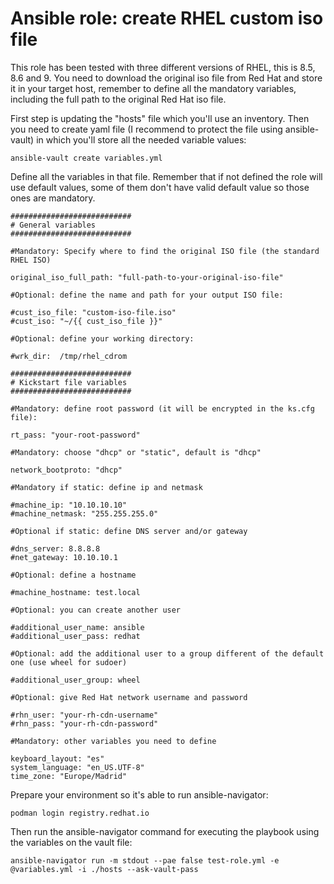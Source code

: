 # Ansible role: create RHEL custom iso file

This role has been tested with three different versions of RHEL, this is 8.5, 8.6 and 9. You need to download the original iso file from Red Hat and store it in your target host, remember to define all the mandatory variables, including the full path to the original Red Hat iso file.

First step is updating the "hosts" file which you'll use an inventory. Then you need to create yaml file (I recommend to protect the file using ansible-vault) in which you'll store all the needed variable values:

```
ansible-vault create variables.yml
```

Define all the variables in that file. Remember that if not defined the role will use default values, some of them don't have valid default value so those ones are mandatory.

```
###########################
# General variables
###########################

#Mandatory: Specify where to find the original ISO file (the standard RHEL ISO)

original_iso_full_path: "full-path-to-your-original-iso-file"

#Optional: define the name and path for your output ISO file:

#cust_iso_file: "custom-iso-file.iso"
#cust_iso: "~/{{ cust_iso_file }}"

#Optional: define your working directory:

#wrk_dir:  /tmp/rhel_cdrom

###########################
# Kickstart file variables
###########################

#Mandatory: define root password (it will be encrypted in the ks.cfg file):

rt_pass: "your-root-password"

#Mandatory: choose "dhcp" or "static", default is "dhcp"

network_bootproto: "dhcp"

#Mandatory if static: define ip and netmask

#machine_ip: "10.10.10.10"
#machine_netmask: "255.255.255.0"

#Optional if static: define DNS server and/or gateway

#dns_server: 8.8.8.8
#net_gateway: 10.10.10.1

#Optional: define a hostname

#machine_hostname: test.local

#Optional: you can create another user

#additional_user_name: ansible
#additional_user_pass: redhat

#Optional: add the additional user to a group different of the default one (use wheel for sudoer)

#additional_user_group: wheel

#Optional: give Red Hat network username and password

#rhn_user: "your-rh-cdn-username"
#rhn_pass: "your-rh-cdn-password"

#Mandatory: other variables you need to define

keyboard_layout: "es"
system_language: "en_US.UTF-8"
time_zone: "Europe/Madrid"
```

Prepare your environment so it's able to run ansible-navigator:

```
podman login registry.redhat.io
```

Then run the ansible-navigator command for executing the playbook using the variables on the vault file:

```
ansible-navigator run -m stdout --pae false test-role.yml -e @variables.yml -i ./hosts --ask-vault-pass
```
